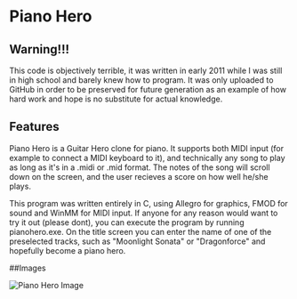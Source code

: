 Piano Hero
==========

## Warning!!!

This code is objectively terrible, it was written in early 2011 while I was still in high school and barely knew how to program. It was only uploaded to GitHub in order to be preserved for future generation as an example of how hard work and hope is no substitute for actual knowledge. 

## Features

Piano Hero is a Guitar Hero clone for piano. It supports both MIDI input (for example to connect a MIDI keyboard to it), and technically any song to play as long as it's in a .midi or .mid format. The notes of the song will scroll down on the screen, and the user recieves a score on how well he/she plays.

This program was written entirely in C, using Allegro for graphics, FMOD for sound and WinMM for MIDI input. If anyone for any reason would want to try it out (please dont), you can execute the program by running pianohero.exe. On the title screen you can enter the name of one of the preselected tracks, such as "Moonlight Sonata" or "Dragonforce" and hopefully become a piano hero.

##Images

![Piano Hero Image](http://imgur.com/kjdkBZ9.png)
